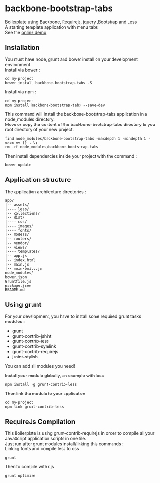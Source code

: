 # backbone-bootstrap-tabs
Boilerplate using Backbone, Requirejs, jquery ,Bootstrap and Less  
A starting template application with menu tabs  
See the [online demo](http://bbt.franckysolo-development.com/#dashboard)

## Installation
You must have node, grunt and bower install on your development environment  
Install via bower :
```console
cd my-project
bower install backbone-bootstrap-tabs -S
```

Install via npm :
```console
cd my-project
npm install backbone-bootstrap-tabs --save-dev
```
This command will install the backbone-bootstrap-tabs application in a node_modules directory.   
Move or copy the content of the backbone-bootstrap-tabs directory to you root directory of your new project.  
```console
find node_modules/backbone-bootstrap-tabs -maxdepth 1 -mindepth 1 -exec mv {} . \;
rm -rf node_modules/backbone-bootstrap-tabs
```
Then install dependencies inside your project with the command :
```console
bower update
```

## Application structure
The application architecture directories :
```
app/
|-- assets/
|---- less/
|-- collections/
|-- dist/
|---- css/
|---- images/
|---- fonts/
|-- models/
|-- routers/
|-- vendor/
|-- views/
|---- templates/
|-- app.js
|-- index.html
|-- main.js
|-- main-built.js
node_modules/
bower.json
Gruntfile.js
package.json
README.md
```
## Using grunt

For your development, you have to install some required grunt tasks modules :
- grunt
- grunt-contrib-jshint
- grunt-contrib-less
- grunt-contrib-symlink
- grunt-contrib-requirejs
- jshint-stylish

You can add all modules you need!

Install your module globally, an example with less
```console
npm install -g grunt-contrib-less
```
Then link the module to your application
```console
cd my-project
npm link grunt-contrib-less
```
## RequireJs Compilation
This Boilerplate is using grunt-contrib-requirejs in order to compile all your
JavaScript application scripts in one file.  
Just run after grunt modules install/linking this commands :  
Linking fonts and compile less to css
```console
grunt
```
Then to compile with r.js
```console
grunt optimize
```
